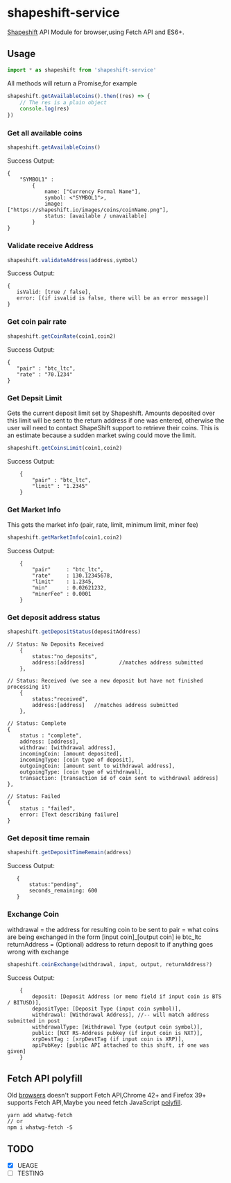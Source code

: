 # shapeshift-service
[Shapeshift](https://shapeshift.io/) API Module for browser,using Fetch API and ES6+.

## Usage 

```js
import * as shapeshift from 'shapeshift-service'
```
All methods will return a Promise,for example

```js
shapeshift.getAvailableCoins().then((res) => {
    // The res is a plain object
    console.log(res)
})
```

### Get all available coins

```js
shapeshift.getAvailableCoins()
```

Success Output:

```
{
    "SYMBOL1" :
        {
            name: ["Currency Formal Name"],
            symbol: <"SYMBOL1">,
            image: ["https://shapeshift.io/images/coins/coinName.png"],
            status: [available / unavailable]
        }
}
```
### Validate receive Address
```js
shapeshift.validateAddress(address,symbol)
```

Success Output:

```
{
   isValid: [true / false],
   error: [(if isvalid is false, there will be an error message)]
}
```

### Get coin pair rate

```js
shapeshift.getCoinRate(coin1,coin2)
```

Success Output:

 ```
{
    "pair" : "btc_ltc",
    "rate" : "70.1234"
}
```

### Get Depsit Limit
Gets the current deposit limit set by Shapeshift. Amounts deposited over this limit will be sent to the return address if one was entered, otherwise the user will need to contact ShapeShift support to retrieve their coins. This is an estimate because a sudden market swing could move the limit.

```js
shapeshift.getCoinsLimit(coin1,coin2)
```

Success Output:

```
    {
        "pair" : "btc_ltc",
        "limit" : "1.2345"
    }
```

### Get Market Info
This gets the market info (pair, rate, limit, minimum limit, miner fee)

```js
shapeshift.getMarketInfo(coin1,coin2)
```

Success Output:

```
    {
        "pair"     : "btc_ltc",
        "rate"     : 130.12345678,
        "limit"    : 1.2345,
        "min"      : 0.02621232,
        "minerFee" : 0.0001
    }
```

### Get deposit address status

```js
shapeshift.getDepositStatus(depositAddress)
```

```
// Status: No Deposits Received
    {
        status:"no_deposits",
        address:[address]           //matches address submitted
    },
 
// Status: Received (we see a new deposit but have not finished processing it)
    {
        status:"received",
        address:[address]   //matches address submitted
    },
 
// Status: Complete
{
    status : "complete",
    address: [address],
    withdraw: [withdrawal address],
    incomingCoin: [amount deposited],
    incomingType: [coin type of deposit],
    outgoingCoin: [amount sent to withdrawal address],
    outgoingType: [coin type of withdrawal],
    transaction: [transaction id of coin sent to withdrawal address]
},
 
// Status: Failed
{
    status : "failed",
    error: [Text describing failure]
}
```

### Get deposit time remain

```js
shapeshift.getDepositTimeRemain(address)
```

Success Output:

 ```
    {
        status:"pending",
        seconds_remaining: 600
    }
 ```

### Exchange Coin
withdrawal = the address for resulting coin to be sent to
pair = what coins are being exchanged in the form [input coin]_[output coin]  ie btc_ltc
returnAddress  = (Optional) address to return deposit to if anything goes wrong with exchange

```js
shapeshift.coinExchange(withdrawal, input, output, returnAddress?)
```

Success Output:

```
    {
        deposit: [Deposit Address (or memo field if input coin is BTS / BITUSD)],
        depositType: [Deposit Type (input coin symbol)],
        withdrawal: [Withdrawal Address], //-- will match address submitted in post
        withdrawalType: [Withdrawal Type (output coin symbol)],
        public: [NXT RS-Address pubkey (if input coin is NXT)],
        xrpDestTag : [xrpDestTag (if input coin is XRP)],
        apiPubKey: [public API attached to this shift, if one was given]
    }  
```

## Fetch API polyfill
Old [browsers](https://caniuse.com/#search=fetch) doesn't support Fetch API,Chrome 42+ and Firefox 39+ supports Fetch API,Maybe you need fetch JavaScript [polyfill](https://github.com/github/fetch).

```
yarn add whatwg-fetch 
// or
npm i whatwg-fetch -S
``` 

## TODO
- [x] UEAGE
- [ ] TESTING